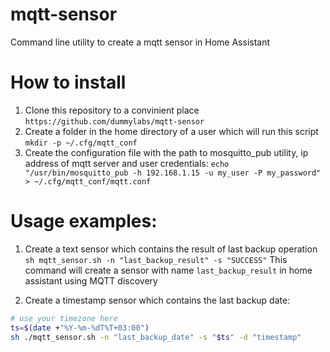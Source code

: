 # mqtt-sensor
Command line utility to create a mqtt sensor in Home Assistant

# How to install

1. Clone this repository to a convinient place `https://github.com/dummylabs/mqtt-sensor`
2. Create a folder in the home directory of a user which will run this script
   `mkdir -p ~/.cfg/mqtt_conf`
3. Create the configuration file with the path to mosquitto_pub utility, ip address of mqtt server and user credentials:
   `echo "/usr/bin/mosquitto_pub -h 192.168.1.15 -u my_user -P my_password" > ~/.cfg/mqtt_conf/mqtt.conf `

# Usage examples:

1. Create a text sensor which contains the result of last backup operation
 `sh mqtt_sensor.sh -n "last_backup_result" -s "SUCCESS"`
 This command will create a sensor with name `last_backup_result` in home assistant using MQTT discovery 

2. Create a timestamp sensor which contains the last backup date:
```sh
# use your timezone here
ts=$(date +"%Y-%m-%dT%T+03:00")
sh ./mqtt_sensor.sh -n "last_backup_date" -s "$ts" -d "timestamp"

```